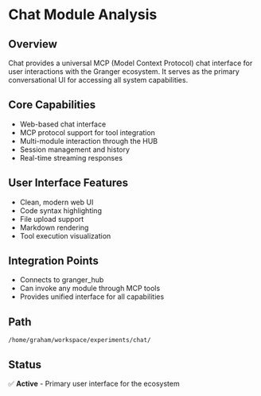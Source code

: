 # Chat Module Analysis

## Overview
Chat provides a universal MCP (Model Context Protocol) chat interface for user interactions with the Granger ecosystem. It serves as the primary conversational UI for accessing all system capabilities.

## Core Capabilities
- Web-based chat interface
- MCP protocol support for tool integration
- Multi-module interaction through the HUB
- Session management and history
- Real-time streaming responses

## User Interface Features
- Clean, modern web UI
- Code syntax highlighting
- File upload support
- Markdown rendering
- Tool execution visualization

## Integration Points
- Connects to granger_hub
- Can invoke any module through MCP tools
- Provides unified interface for all capabilities

## Path
`/home/graham/workspace/experiments/chat/`

## Status
✅ **Active** - Primary user interface for the ecosystem